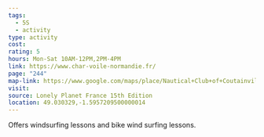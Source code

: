 ```yaml
---
tags:
  - 5S
  - activity
type: activity
cost: 
rating: 5
hours: Mon-Sat 10AM-12PM,2PM-4PM
link: https://www.char-voile-normandie.fr/
page: "244"
map-link: https://www.google.com/maps/place/Nautical+Club+of+Coutainville/@49.030348,-1.5983364,17z/data=!3m1!4b1!4m6!3m5!1s0x480c6d3585c6947f:0x3ce353403caa0100!8m2!3d49.0303445!4d-1.5957615!16s%2Fg%2F1ttdmcww?entry=ttu&g_ep=EgoyMDI0MTAyNy4wIKXMDSoASAFQAw%3D%3D
visit: 
source: Lonely Planet France 15th Edition
location: 49.030329,-1.5957209500000014
---
```

Offers windsurfing lessons and bike wind surfing lessons.